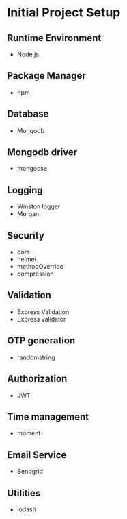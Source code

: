 # Initial Project Setup

## Runtime Environment

- Node.js

## Package Manager

- npm

## Database

- Mongodb

## Mongodb driver

- mongoose

## Logging

- Winston logger
- Morgan

## Security

- cors
- helmet
- methodOverride
- compression

## Validation

- Express Validation
- Express validator

## OTP generation
- randomstring

## Authorization
- JWT

## Time management
- moment

## Email Service
- Sendgrid

## Utilities 
- lodash
